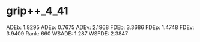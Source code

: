 # grip++_4_41

ADEb: 1.8295
ADEp: 0.7675
ADEv: 2.1968
FDEb: 3.3686
FDEp: 1.4748
FDEv: 3.9409
Rank: 660
WSADE: 1.287
WSFDE: 2.3847
